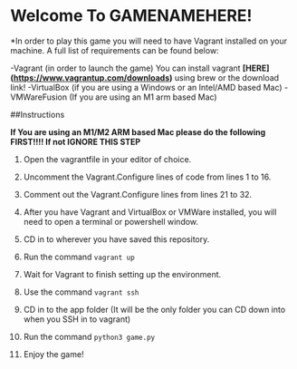 # Welcome To GAMENAMEHERE!

*In order to play this game you will need to have Vagrant installed on your machine. A full list of requirements can be found below:

-Vagrant (in order to launch the game)
  You can install vagrant **[HERE] (https://www.vagrantup.com/downloads)** using brew or the download link! 
-VirtualBox (if you are using a Windows or an Intel/AMD based Mac)
-VMWareFusion (If you are using an M1 arm based Mac)

##Instructions


**If You are using an M1/M2 ARM based Mac please do the following FIRST!!!! If not IGNORE THIS STEP**
1. Open the vagrantfile in your editor of choice.
2. Uncomment the Vagrant.Configure lines of code from lines 1 to 16.
3. Comment out the Vagrant.Configure lines from lines 21 to 32.

1. After you have Vagrant and VirtualBox or VMWare installed, you will need to open a terminal or powershell window. 
2. CD in to wherever you have saved this repository.
3. Run the command `vagrant up`
4. Wait for Vagrant to finish setting up the environment.
5. Use the command `vagrant ssh`
6. CD in to the app folder (It will be the only folder you can CD down into when you SSH in to vagrant)
7. Run the command `python3 game.py`
8. Enjoy the game!

